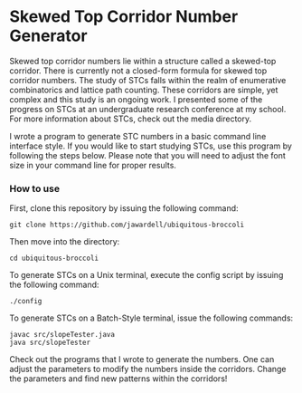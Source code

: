 # Skewed Top Corridor Number Generator

Skewed top corridor numbers lie within a 
structure called a skewed-top corridor. 
There is currently not a closed-form formula for 
skewed top corridor numbers. 
The study of STCs falls within the realm of 
enumerative combinatorics and lattice path counting. 
These corridors are simple, yet complex and this study is 
an ongoing work. I presented some of the progress on 
STCs at an undergraduate research conference at my 
school. For more information about STCs, check out the 
media directory.



I wrote a program to generate STC numbers 
in a basic command line interface style. If you would 
like to start studying STCs, use this program by following 
the steps below. Please note that you will need to adjust the 
font size in your command line for proper results. 

### How to use
First, clone this repository by issuing the following command: 

`git clone https://github.com/jawardell/ubiquitous-broccoli`


Then move into the directory: 

`cd ubiquitous-broccoli`

To generate STCs on a Unix terminal, 
execute the config script by issuing the 
following command: 

`./config`

To generate STCs on a Batch-Style terminal, 
issue the following commands: 

`javac src/slopeTester.java`<br>
`java src/slopeTester`


Check out the programs that I wrote to generate 
the numbers. One can adjust the parameters to 
modify the numbers inside the corridors. 
Change the parameters and find new patterns within 
the corridors!

